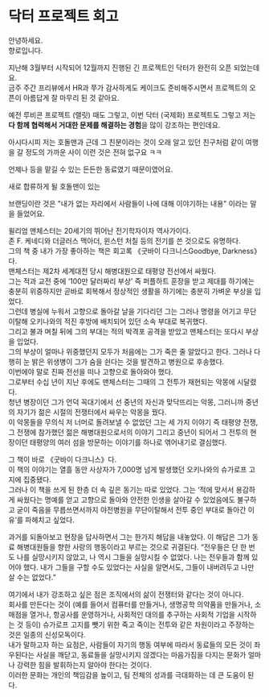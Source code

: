 # 닥터 프로젝트 회고

안녕하세요.  
향로입니다.  
  
지난해 3월부터 시작되어 12월까지 진행된 긴 프로젝트인 닥터가 완전히 오픈 되었는데요.  
금주 주간 프리뷰에서 HR과 쭈가 감사하게도 케이크도 준비해주시면서 프로젝트의 오픈이 아름답게 잘 마무리 된 것 같아요.  
  
예전 루비콘 프로젝트 (랠릿) 때도 그렇고, 이번 닥터 (국제화) 프로젝트도 그렇고 저는 **다 함께 협력해서 거대한 문제를 해결하는 경험**을 많이 강조하는 편인데요.  
  
아시다시피 저는 호돌맨과 
근데 그 친분이라는 것이 오래 알고 있던 친구처럼  같이 여행을 갈 정도의 가까운 사이 이런 것은 전혀 없구요 ㅋㅋ


언제나 등을 맡길 수 있는 든든한 동료였기 때문이였어요.

새로 합류하게 될 호돌맨이 있는 

브랜딩이란 것은 "내가 없는 자리에서 사람들이 나에 대해 이야기하는 내용" 이라는 말을 들었어요.


윌리엄 맨체스터는 20세기의 뛰어난 전기학자이자 역사가이다.  
존 F. 케네디와 더글러스 맥아더, 윈스턴 처칠 등의 전기를 쓴 것으로도 유명하다.  
그의 책 중 내가 가장 좋아하는 책은 회고록 《굿바이 다크니스Goodbye, Darkness》다.  
맨체스터는 제2차 세계대전 당시 해병대원으로 태평양 전선에서 싸웠다.  
그는 적과 교전 중에 ‘100만 달러짜리 부상’ 즉 퍼플하트 훈장을 받고 제대를 하기에는 충분히 위중하지만 곧바로 회복해서 정상적인 생활을 하기에는 충분히 가벼운 부상을 입었다.  
그런데 병실에 누워서 고향으로 돌아갈 날을 기다리던 그는 그러나 명령을 어기고 무단이탈해 오키나와의 적진 후방에 배치되어 있던 소속 부대로 복귀했다.  
그리고 불과 며칠 뒤에 그의 부대는 적의 박격포 공격을 받았고 맨체스터는 또다시 부상을 입었다.  
그의 부상이 얼마나 위중했던지 모두가 처음에는 그가 죽은 줄 알았다고 한다. 그러나 다행히 눈 밝은 위생병이 그가 숨을 쉰다는 것을 발견하고 병원으로 후송했다.  
이번에야 말로 진짜 전선을 떠나 고향으로 돌아와야 했다.  
그로부터 수십 년이 지난 후에도 맨체스터는 그때의 그 전투가 재현되는 악몽에 시달렸다.  
청년 병장이던 그가 언덕 꼭대기에서 선 중년의 자신과 맞닥뜨리는 악몽, 그러니까 중년의 자기가 젊은 시절의 전쟁터에서 싸우는 악몽을 꿨다.  
이 악몽들을 무의식 저 너머로 돌려보낼 수 없었던 그는 세 가지 이야기 즉 태평양 전쟁, 그 전쟁에 참가했던 젊은 해병대원으로서의 이야기 그리고 중년이 되어서 그 전투의 현장이던 태평양의 여러 섬을 방문하는 이야기를 하나로 엮어내기로 결심했다.  

그 책이 바로 《굿바이 다크니스》다.  
이 책의 이야기는 열흘 동안 사상자가 7,000명 넘게 발생했던 오키나와의 슈가로프 고지에 집중됐다.  
그러나 이 책을 쓰게 된 한층 더 속 깊은 동기는 따로 있었다. 
그는 ‘적에 맞서서 용감하게 싸웠다는 명예를 얻고 고향으로 돌아와 안전한 인생을 살아갈 수 있었음에도 불구하고 굳이 죽음을 무릅쓰면서까지 야전병원을 무단이탈해서 전투 중인 부대로 돌아간 이유’를 파헤치고 싶었다. 

과거를 되돌아보고 현장을 답사하면서 그는 한가지 해답을 내놓았다. 
이 해답은 그가 동료 해병대원들을 향한 사랑의 행동이라고 부르는 것으로 귀결된다. 
“전우들은 단 한 번도 나를 실망시키지 않았고, 나 역시 그들을 실망시킬 수 없었다. 나는 전우들과 함께 있어야 했다. 내가 그들을 구할 수도 있었다는 사실을 알면서도, 그들이 내버려두고 나만 살 수는 없었다.” 

여기에서 내가 강조하고 싶은 점은 조직에서의 삶이 전쟁터와 같다는 것이 아니다.  
회사를 만든다는 것이 (예를 들어서 컴퓨터를 만들거나, 생명공학 의약품을 만들거나, 소매점을 열거나, 항공사를 운영하거나, 사회적인 대의를 추구하는 사회적 기업을 시작하는 것 등이) 슈가로프 고지를 뺏기 위한 죽고 죽이는 전투와 같은 차원이라고 주장하는 것은 일종의 신성모독이다.  
내가 말하고자 하는 요점은, 사람들이 자기의 행동 여부에 따라서 동료들의 모든 것이 좌우된다는 사실을 깨닫고, 동료들을 실망시키지 않겠다는 마음가짐을 다지는 문화가 얼마나 강력한 힘을 발휘하는지 알아야 한다는 것이다.  
이러한 문화는 개인의 책임감을 높이고, 팀 전체의 성과를 극대화하는 데 큰 도움이 된다.
